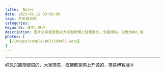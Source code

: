 ```yaml
---
title:  Notes
date: 2023-06-12 03:00:00
tags: 开发者说明
categories: 
keywords: 说明，备注
description: 图片文字都是我从大吧和微博上随便拿的，没拿授权，仅做demo,用
photos: [
  [/images/sample/p611308452.webp]
] 
---
```


<!--more-->

---

纯凭兴趣随便搞的，大家随意，框架都是网上开源的，简易博客版本